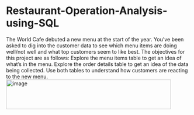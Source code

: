# Restaurant-Operation-Analysis-using-SQL
The World Cafe debuted a new menu at the start of the year. You’ve been asked to dig into the customer data to see which menu items are doing well/not well and what top customers seem to like best.
The objectives for this project are as follows:
Explore the menu items table to get an idea of what’s in the menu.
Explore the order details table to get an idea of the data being collected.
Use both tables to understand how customers are reacting to the new menu.
<img width="451" height="81" alt="image" src="https://github.com/user-attachments/assets/08e5a140-4841-4265-aa60-f8d042cdd570" />
